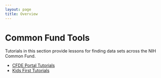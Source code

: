 ```yaml
---
layout: page
title: Overview
---
```

Common Fund Tools
=======================

Tutorials in this section provide lessons for finding data sets across the NIH Common Fund.

- [CFDE Portal Tutorials](CFDE-Portal/index.md)
- [Kids First Tutorials](Kids-First/index.md)
